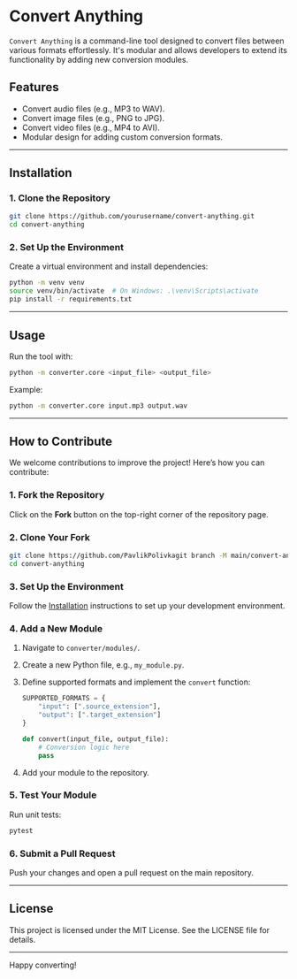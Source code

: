 
# Convert Anything

`Convert Anything` is a command-line tool designed to convert files between various formats effortlessly. It's modular and allows developers to extend its functionality by adding new conversion modules.

## Features
- Convert audio files (e.g., MP3 to WAV).
- Convert image files (e.g., PNG to JPG).
- Convert video files (e.g., MP4 to AVI).
- Modular design for adding custom conversion formats.

---

## Installation

### 1. Clone the Repository
```bash
git clone https://github.com/yourusername/convert-anything.git
cd convert-anything
```

### 2. Set Up the Environment
Create a virtual environment and install dependencies:
```bash
python -m venv venv
source venv/bin/activate  # On Windows: .\venv\Scripts\activate
pip install -r requirements.txt
```

---

## Usage

Run the tool with:
```bash
python -m converter.core <input_file> <output_file>
```

Example:
```bash
python -m converter.core input.mp3 output.wav
```

---

## How to Contribute

We welcome contributions to improve the project! Here’s how you can contribute:

### 1. Fork the Repository
Click on the **Fork** button on the top-right corner of the repository page.

### 2. Clone Your Fork
```bash
git clone https://github.com/PavlikPolivkagit branch -M main/convert-anything.git
cd convert-anything
```

### 3. Set Up the Environment
Follow the [Installation](#installation) instructions to set up your development environment.

### 4. Add a New Module
1. Navigate to `converter/modules/`.
2. Create a new Python file, e.g., `my_module.py`.
3. Define supported formats and implement the `convert` function:
   ```python
   SUPPORTED_FORMATS = {
       "input": [".source_extension"],
       "output": [".target_extension"]
   }

   def convert(input_file, output_file):
       # Conversion logic here
       pass
   ```

4. Add your module to the repository.

### 5. Test Your Module
Run unit tests:
```bash
pytest
```

### 6. Submit a Pull Request
Push your changes and open a pull request on the main repository.

---

## License
This project is licensed under the MIT License. See the LICENSE file for details.

---


Happy converting!
